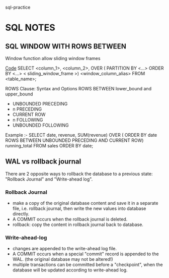 sql-practice 

<h1>SQL NOTES</h1>


<h2>SQL WINDOW WITH ROWS BETWEEN</h2>

Window function allow sliding window frames

<u>Code</u>
SELECT <column_1>, <column_2>,
  OVER (
    PARTITION BY <...> 
    ORDER BY <...> 
        < sliding_window_frame >) <window_column_alias>
FROM <table_name>;

ROWS Clause: Syntax and Options
ROWS BETWEEN lower_bound and upper_bound

- UNBOUNDED PRECEDING
- n PRECEDING
- CURRENT ROW
- n FOLLOWING
- UNBOUNDED FOLLOWING

Example :-
SELECT date, revenue,
    SUM(revenue) OVER (
      ORDER BY date
      ROWS BETWEEN UNBOUNDED PRECEDING AND CURRENT ROW) running_total
FROM sales
ORDER BY date;


<h2>WAL vs rollback journal</h2>

There are 2 opposite ways to rollback the database to a previous state: "Rollback Journal" and "Write-ahead log".

<h3>Rollback Journal</h3>

- make a copy of the original database content and save it in a separate file, i.e. rollback journal, then write the new values into database directly.
- A COMMIT occurs when the rollback journal is deleted.
- rollback: copy the content in rollback journal back to database.

<h3>Write-ahead-log</h3>

- changes are appended to the write-ahead log file.
- A COMMIT occurs when a special "commit" record is appended to the WAL. (the original database may not be altered!)
- multiple transactions can be committed before a "checkpoint", when the database will be updated according to write-ahead log.
